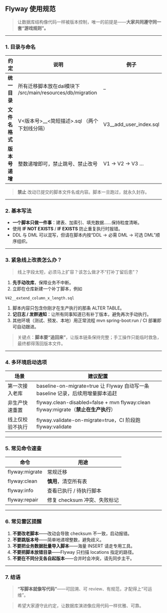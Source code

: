 ## **Flyway 使用规范**

> 让数据库结构像代码一样被版本控制，唯一的前提是——**大家共同遵守同一套“游戏规则”。**



------



### **1. 目录与命名**



| **约定**       | **说明**                                                   | **例子**               |
| -------------- | ---------------------------------------------------------- | ---------------------- |
| **统一目录**   | 所有迁移脚本放在dal模块下 /src/main/resources/db/migration | –                      |
| **文件名格式** | V<版本号>__<简短描述>.sql （两个下划线分隔）               | V3__add_user_index.sql |
| **版本号递增** | 整数递增即可，禁止跳号、禁止改号                           | V1 → V2 → V3 …         |

> **禁止** 改动已提交的脚本文件名或内容。脚本一旦跑过，就永久封存。



------



### **2. 基本写法**

- **一个脚本只做一件事**：建表、加索引、填充数据……保持粒度清晰。
- 使用 **IF NOT EXISTS** / **IF EXISTS** 防止重复执行时报错。
- DDL 与 DML 可以混写，但请在脚本内按“DDL → 必需 DML → 可选 DML”顺序组织。



------



### **3. 紧急线上改表怎么办？**

> 线上字段太短，必须马上扩容？该怎么做才不“打补丁留后患”？



1. **先手动改库**，保障业务不中断。
2. 立即在仓库新建一个补丁脚本，例如

```
V42__extend_column_x_length.sql
```



1. 脚本内容只包含你刚才在生产执行的那条 ALTER TABLE。
2. **记日志 / 发群通知**：让所有同事知道已有补丁版本，避免再次手动执行。
3. 其他环境（测试、预发、本地）用正常流程 mvn spring-boot:run / CI 部署即可自动跟进。

> 关键点：**脚本要“追回来”**，让版本链条保持完整；手工操作只能临时救急，最终都得落回版本文件。



------



### **4. 多环境启动选项**



| **场景**         | **建议配置**                                                 |
| ---------------- | ------------------------------------------------------------ |
| 第一次接入老库   | baseline-on-migrate=true 让 Flyway 自动写一条 baseline 记录，后续用增量脚本追赶 |
| 非生产快速重置   | flyway.clean-disabled=false + mvn flyway:clean flyway:migrate（**禁止在生产执行**） |
| 线上仅校验不执行 | flyway.validate-on-migrate=true，CI 阶段跑 flyway:validate   |



------



### **5. 常见命令速查**



| **命令**       | **用途**                     |
| -------------- | ---------------------------- |
| flyway:migrate | 常规迁移                     |
| flyway:clean   | **慎用**，清空所有表         |
| flyway:info    | 查看已执行 / 待执行脚本      |
| flyway:repair  | 修复 checksum 冲突、失败标记 |



------



### **6. 常见雷区提醒**



1. **不要改老脚本**——改动会导致 checksum 不一致，启动报错。
2. **不要跳版本号**——简单地递增整数，避免歧义。
3. **不要把业务数据批量导入脚本**——海量 INSERT 请走专用工具。
4. **不要把脚本放错目录**——Flyway 只扫描 locations 指定的路径。
5. **不要在不同分支各自起版本**——合并时会冲突，请先同步主干。

------



### **7. 结语**

> **“写脚本就像写代码”**——可回溯、可 review、有规范，才配得上“可运维”。

> 希望大家遵守此约定，让数据库演进像应用代码一样优雅、可靠。